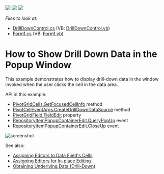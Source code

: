 <!-- default badges list -->
![](https://img.shields.io/endpoint?url=https://codecentral.devexpress.com/api/v1/VersionRange/128581863/21.2.3%2B)
[![](https://img.shields.io/badge/Open_in_DevExpress_Support_Center-FF7200?style=flat-square&logo=DevExpress&logoColor=white)](https://supportcenter.devexpress.com/ticket/details/E1568)
[![](https://img.shields.io/badge/📖_How_to_use_DevExpress_Examples-e9f6fc?style=flat-square)](https://docs.devexpress.com/GeneralInformation/403183)
<!-- default badges end -->
<!-- default file list -->
*Files to look at*:

* [DrillDownControl.cs](./CS/PivotGridDrillDownDataExample/DrillDownControl.cs) (VB: [DrillDownControl.vb](./VB/PivotGridDrillDownDataExample/DrillDownControl.vb))
* [Form1.cs](./CS/PivotGridDrillDownDataExample/Form1.cs) (VB: [Form1.vb](./VB/PivotGridDrillDownDataExample/Form1.vb))
<!-- default file list end -->
# How to Show Drill Down Data in the Popup Window


This example demonstrates how to display drill-down data in the window invoked when the user clicks the cell in the data area. 

API in this example:

* [PivotGridCells.GetFocusedCellInfo](https://docs.devexpress.com/WindowsForms/DevExpress.XtraPivotGrid.PivotGridCells.GetFocusedCellInfo) method
* [PivotCellEventArgs.CreateDrillDownDataSource](https://docs.devexpress.com/CoreLibraries/DevExpress.XtraPivotGrid.PivotCellEventArgsBase-3.CreateDrillDownDataSource) method
* [PivotGridField.FieldEdit](https://docs.devexpress.com/WindowsForms/DevExpress.XtraPivotGrid.PivotGridField.FieldEdit) property
* [RepositoryItemPopupContainerEdit.QueryPopUp](https://docs.devexpress.com/WindowsForms/DevExpress.XtraEditors.Repository.RepositoryItemPopupBase.QueryPopUp) event
* [RepositoryItemPopupContainerEdit.CloseUp](https://docs.devexpress.com/WindowsForms/DevExpress.XtraEditors.Repository.RepositoryItemPopupBase.CloseUp) event

![screenshot](./images/screenshot.png)

See also:
* [Assigning Editors to Data Field's Cells](https://docs.devexpress.com/WindowsForms/5893/controls-and-libraries/pivot-grid/data-shaping/editing/assigning-editors-to-data-field's-cells)
* [Assigning Editors for In-place Editing](https://docs.devexpress.com/WindowsForms/5896/controls-and-libraries/pivot-grid/data-shaping/editing/assigning-editors-for-in-place-editing)
* [Obtaining Underlying Data (Drill-Down)](https://docs.devexpress.com/WindowsForms/1882)
